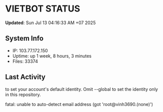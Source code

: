 # VIETBOT STATUS
**Updated**: Sun Jul 13 04:16:33 AM +07 2025

## System Info
- IP: 103.77.172.150
- Uptime: up 1 week, 8 hours, 3 minutes
- Files: 33374

## Last Activity

to set your account's default identity.
Omit --global to set the identity only in this repository.

fatal: unable to auto-detect email address (got 'root@vinh3690.(none)')
